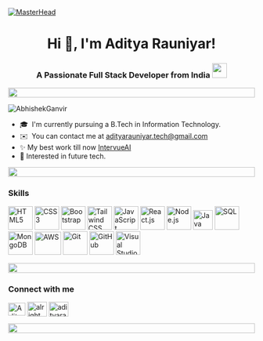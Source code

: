 [![MasterHead](https://user-images.githubusercontent.com/74038190/225813708-98b745f2-7d22-48cf-9150-083f1b00d6c9.gif)]()
<h1 align="center">Hi 👋, I'm Aditya Rauniyar!</h1>
<h3 align="center">A Passionate Full Stack Developer from India
    <img src="https://media.giphy.com/media/ObNTw8Uzwy6KQ/giphy.gif" width="30px"></h3>
<div align="left">
    <div align="left">
  <img src="https://i.imgur.com/dBaSKWF.gif" height="20" width="100%">
</div>
  
<p align="left"> <img src="https://komarev.com/ghpvc/?username=AbhishekGanvir&label=Profile%20views&color=0e75b6&style=flat" alt="AbhishekGanvir" /> </p>



* 🎓  I'm currently pursuing a B.Tech in Information Technology.
* ✉️  You can contact me at [adityarauniyar.tech@gmail.com](mailto:adityarauniyar.tech@gmail.com)
* ✨️ My best work till now  [IntervueAI](https://intervueai-io.vercel.app)
* 🚀 Interested in future tech.

 <div align="left">
  <img src="https://i.imgur.com/dBaSKWF.gif" height="20" width="100%">
</div>

### Skills
<p align="left">
  <!-- Frontend -->
  <img src="https://raw.githubusercontent.com/danielcranney/readme-generator/main/public/icons/skills/html5-colored.svg" width="50" height="48" alt="HTML5" />
  <img src="https://img.icons8.com/color/48/css3.png" width="50" height="48" alt="CSS3" />
  <img src="https://img.icons8.com/color/48/bootstrap.png" width="50" height="48" alt="Bootstrap" />
  <img src="https://img.icons8.com/color/48/tailwind_css.png" width="50" height="48" alt="Tailwind CSS" />
  <img src="https://img.icons8.com/color/48/javascript--v1.png" width="50" height="48" alt="JavaScript" />
  <img src="https://img.icons8.com/color/48/react-native.png" width="50" height="48" alt="React.js" />

  <!-- Backend -->
  <img src="https://img.icons8.com/fluency/48/node-js.png" width="50" height="48" alt="Node.js" />
  <img src="https://img.icons8.com/color/48/java-coffee-cup-logo--v1.png" width="40" height="40" alt="Java" />
  <img src="https://icon2.cleanpng.com/20180330/xfq/avc0dubvl.webp" width="50" height="48" alt="SQL" />
  <img src="https://img.icons8.com/color/48/mongodb.png" width="50" height="48" alt="MongoDB" />

  <!-- Tools & Platforms -->
  <img src="https://logos-world.net/wp-content/uploads/2021/08/Amazon-Web-Services-AWS-Logo.png" width="54" height="47" alt="AWS" />
  <img src="https://img.icons8.com/color/48/git.png" width="50" height="48" alt="Git" />
  <img src="https://img.icons8.com/color/48/github--v1.png" width="50" height="48" alt="GitHub" />
  <img src="https://img.icons8.com/color/48/visual-studio.png" width="50" height="48" alt="Visual Studio" />
</p>


</p> 
  
<div align="left">
  <img src="https://i.imgur.com/dBaSKWF.gif" height="20" width="100%">
</div>
<h3 align="left">Connect with me </h3>
<p align="left">
<a href="https://www.linkedin.com/in/aditya-rauniyar-762618297" target="blank"><img align="center" src="https://raw.githubusercontent.com/rahuldkjain/github-profile-readme-generator/master/src/images/icons/Social/linked-in-alt.svg" alt="Aditya Rauniyar" height="26" width="35" /></a>
<a href="https://instagram.com/_aditya.rauniyar" target="blank"><img align="center" src="https://raw.githubusercontent.com/rahuldkjain/github-profile-readme-generator/master/src/images/icons/Social/instagram.svg" alt="alright.abhi" height="30" width="40" /></a>
<a href="mailto:adityarauniyar.tech@gmail.com" target="blank"><img align="center" src="https://icons.veryicon.com/png/o/business/official-icon-library-of-alibaba/email-fill.png" alt="adityarauniyar" height="30" width="40" /></a>
</p>

 <div align="left">
  <img src="https://i.imgur.com/dBaSKWF.gif" height="20" width="100%">
</div>
